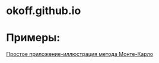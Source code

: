 # okoff.github.io

# Примеры:
[Простое приложение-иллюстрация метода Монте-Карло](https://okoff.github.io/gauss/gauss12.html)
